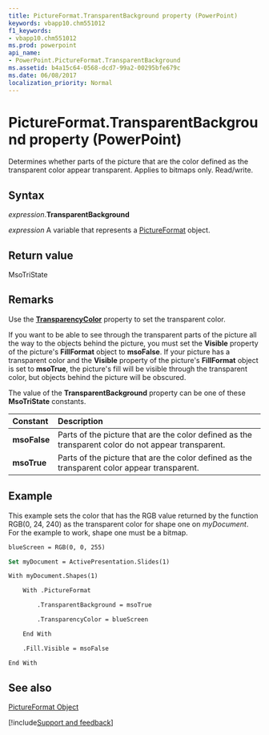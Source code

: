 ```yaml
---
title: PictureFormat.TransparentBackground property (PowerPoint)
keywords: vbapp10.chm551012
f1_keywords:
- vbapp10.chm551012
ms.prod: powerpoint
api_name:
- PowerPoint.PictureFormat.TransparentBackground
ms.assetid: b4a15c64-0568-dcd7-99a2-00295bfe679c
ms.date: 06/08/2017
localization_priority: Normal
---
```



# PictureFormat.TransparentBackground property (PowerPoint)

Determines whether parts of the picture that are the color defined as the transparent color appear transparent. Applies to bitmaps only. Read/write. 


## Syntax

_expression_.**TransparentBackground**

 _expression_ A variable that represents a [PictureFormat](./PowerPoint.PictureFormat.md) object.


## Return value

MsoTriState


## Remarks

Use the  **[TransparencyColor](PowerPoint.PictureFormat.TransparencyColor.md)** property to set the transparent color.

If you want to be able to see through the transparent parts of the picture all the way to the objects behind the picture, you must set the  **Visible** property of the picture's **FillFormat** object to **msoFalse**. If your picture has a transparent color and the **Visible** property of the picture's **FillFormat** object is set to **msoTrue**, the picture's fill will be visible through the transparent color, but objects behind the picture will be obscured.

The value of the  **TransparentBackground** property can be one of these **MsoTriState** constants.



|Constant|Description|
|:-----|:-----|
|**msoFalse**| Parts of the picture that are the color defined as the transparent color do not appear transparent.|
|**msoTrue**| Parts of the picture that are the color defined as the transparent color appear transparent.|

## Example

This example sets the color that has the RGB value returned by the function RGB(0, 24, 240) as the transparent color for shape one on  _myDocument_. For the example to work, shape one must be a bitmap.


```vb
blueScreen = RGB(0, 0, 255)

Set myDocument = ActivePresentation.Slides(1)

With myDocument.Shapes(1)

    With .PictureFormat

        .TransparentBackground = msoTrue

        .TransparencyColor = blueScreen

    End With

    .Fill.Visible = msoFalse

End With
```


## See also


[PictureFormat Object](PowerPoint.PictureFormat.md)

[!include[Support and feedback](~/includes/feedback-boilerplate.md)]